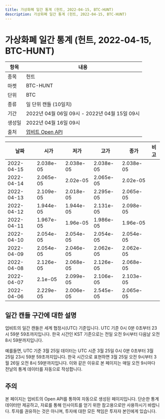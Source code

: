 ```yaml
---
title: 가상화폐 일간 통계 (헌트, 2022-04-15, BTC-HUNT)
description: 가상화폐 일간 통계 (헌트, 2022-04-15, BTC-HUNT)
---
```



가상화폐 일간 통계 (헌트, 2022-04-15, BTC-HUNT)
===

|항목|내용|
|--|--|
|종목|헌트|
|마켓|BTC-HUNT|
|단위|BTC|
|종류|일 단위 캔들 (10일치)|
|기간|2022년 04월 06일 09시 - 2022년 04월 15일 09시|
|생성일|2022년 04월 16일 09시|
|출처|[업비트 Open API](https://docs.upbit.com)|


|날짜|시가|저가|고가|종가|비고|
|--|--|--|--|--|--|
|2022-04-15|2.038e-05|2.038e-05|2.038e-05|2.038e-05|    |
|2022-04-14|2.065e-05|2.02e-05|2.065e-05|2.02e-05|    |
|2022-04-13|2.109e-05|2.018e-05|2.295e-05|2.065e-05|    |
|2022-04-12|1.944e-05|1.944e-05|2.131e-05|2.098e-05|    |
|2022-04-11|1.967e-05|1.96e-05|1.986e-05|1.96e-05|    |
|2022-04-10|2.054e-05|2.054e-05|2.054e-05|2.054e-05|    |
|2022-04-09|2.054e-05|2.046e-05|2.062e-05|2.062e-05|    |
|2022-04-08|2.126e-05|2.068e-05|2.126e-05|2.068e-05|    |
|2022-04-07|2.1e-05|2.099e-05|2.106e-05|2.103e-05|    |
|2022-04-06|2.229e-05|2.006e-05|2.545e-05|2.065e-05|    |


일간 캔들 구간에 대한 설명
---


업비트의 일간 캔들은 세계 협정시(UTC) 기준입니다. 
UTC 기준 0시 0분 0초부터 23시 59분 59초까지입니다. 
한국 시간인 KST 기준으로는 전일 오전 9시부터 다음날 오전 8시 59분까지입니다. 


예를들면, UTC 기준 3월 25일 데이터는 UTC 시준 3월 25일 0시 0분 0초부터 3월 25일 23시 59분 59초까지입니다. 
한국 시간으로 표현하면 3월 25일 오전 9시부터 3월 26일 오전 8시 59분까지입니다. 
이와 같은 이유로 본 페이지는 매일 오전 9시마다 전날의 통계 데이터를 자동으로 작성합니다. 


주의
---


본 페이지는 업비트의 Open API를 통하여 자동으로 생성된 페이지입니다. 
단순한 통계 데이터만 제공하고, 자료를 통해 인사이트를 얻기 위한 참고용으로만 사용하시기 바랍니다. 
투자를 권유하는 것은 아니며, 투자에 대한 모든 책임은 투자자 본인에게 있습니다. 
